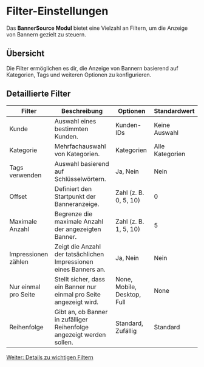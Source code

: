 # Filter-Einstellungen

Das **BannerSource Modul** bietet eine Vielzahl an Filtern, um die Anzeige von Bannern gezielt zu steuern.

## Übersicht
Die Filter ermöglichen es dir, die Anzeige von Bannern basierend auf Kategorien, Tags und weiteren Optionen zu konfigurieren.

## Detaillierte Filter

| **Filter**        | **Beschreibung**                                                                 | **Optionen**                  | **Standardwert** |
|-------------------|---------------------------------------------------------------------------------|-------------------------------|------------------|
| Kunde             | Auswahl eines bestimmten Kunden.                                               | Kunden-IDs                    | Keine Auswahl    |
| Kategorie         | Mehrfachauswahl von Kategorien.                                                | Kategorien                    | Alle Kategorien  |
| Tags verwenden    | Auswahl basierend auf Schlüsselwörtern.                                        | Ja, Nein                      | Nein             |
| Offset            | Definiert den Startpunkt der Banneranzeige.                                    | Zahl (z. B. 0, 5, 10)         | 0                |
| Maximale Anzahl   | Begrenze die maximale Anzahl der angezeigten Banner.                           | Zahl (z. B. 1, 5, 10)         | 5                |
| Impressionen zählen | Zeigt die Anzahl der tatsächlichen Impressionen eines Banners an.             | Ja, Nein                      | Nein             |
| Nur einmal pro Seite | Stellt sicher, dass ein Banner nur einmal pro Seite angezeigt wird.           | None, Mobile, Desktop, Full   | None             |
| Reihenfolge       | Gibt an, ob Banner in zufälliger Reihenfolge angezeigt werden sollen.           | Standard, Zufällig            | Standard         |

[Weiter: Details zu wichtigen Filtern](./important-filters.md)
